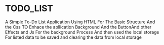# TODO_LIST

A Simple To-Do List Application Using HTML For The Basic Structure 
And the Css TO Enhace the apllication Background And the ButtonAnd other Effects
and Js For the background Process And then used the local storage For listed data to be saved and clearing the data from local storage
